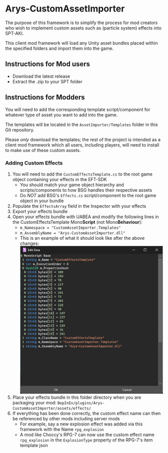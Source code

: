# Arys-CustomAssetImporter

The purpose of this framework is to simplify the process for mod creators who wish to implement custom assets such as (particle system) effects into SPT-AKI.

This client mod framework will load any Unity asset bundles placed within the specified folders and import them into the game.

## Instructions for Mod users

- Download the latest release
- Extract the .zip to your SPT folder

## Instructions for Modders

You will need to add the corresponding template script/component for whatever type of asset you want to add into the game.

The templates will be located in the `AssetImporter/Templates` folder in this Git repository.

Please *only* download the templates; the rest of the project is intended as a client mod framework which all users, including players, will need to install to make use of these custom assets.

### Adding Custom Effects

1. You will need to add the `CustomEffectsTemplate.cs` to the root game object containing your effects in the EFT-SDK
   - You should match your game object hierarchy and scripts/components to how BSG handles their respective assets
   - Do *NOT* add BSG's `Effects.cs` script/component to the root game object in your bundle
1. Populate the `EffectsArray` field in the Inspector with your effects
1. Export your effects bundle
1. Open your effects bundle with UABEA and modify the following lines in the CustomEffectsTemplate Mono**Script** (not Mono**Behaviour**):
   - `m_Namespace = "CustomAssetImporter.Templates"`
   - `m_AssemblyName = "Arys-CustomAssetImporter.dll"`
   - This is an example of what it should look like after the above changes:
![ModifyEffectsBundle](README_Images/ModifyEffectsBundle.png)
1. Place your effects bundle in this folder directory when you are packaging your mod: `BepInEx/plugins/Arys-CustomAssetImporter/assets/effects/`
1. If everything has been done correctly, the custom effect name can then be referenced by other mods including server mods
   - For example, say a new explosion effect was added via this framework with the Name `rpg_explosion`
   - A mod like Choccy's RPG-7 can now use the custom effect name `rpg_explosion` in the `ExplosionType` property of the RPG-7's item template json
